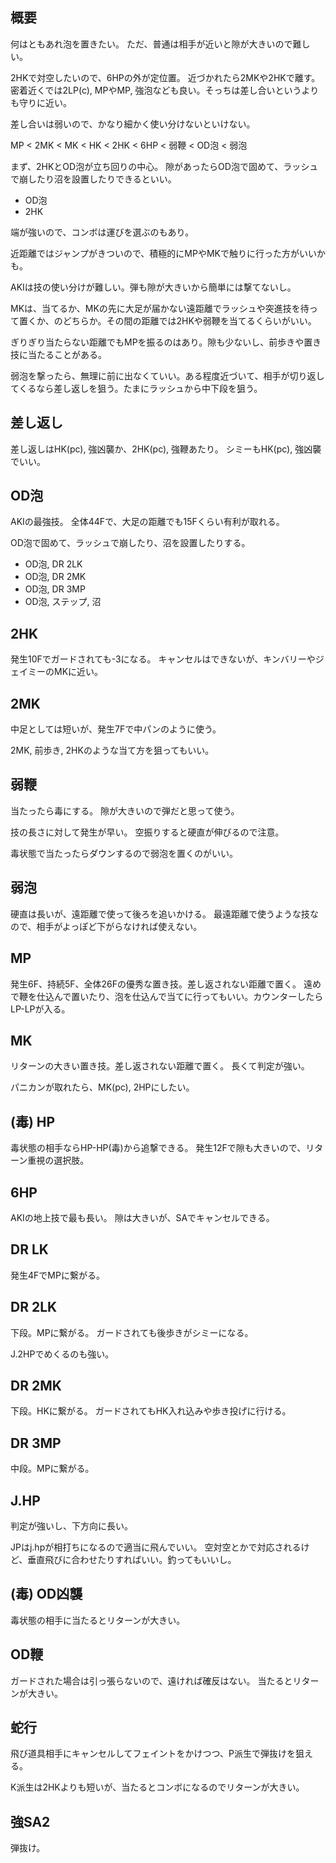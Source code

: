 ## 概要

何はともあれ泡を置きたい。
ただ、普通は相手が近いと隙が大きいので難しい。

2HKで対空したいので、6HPの外が定位置。
近づかれたら2MKや2HKで離す。
密着近くでは2LP(c), MPやMP, 強泡なども良い。そっちは差し合いというよりも守りに近い。

差し合いは弱いので、かなり細かく使い分けないといけない。

MP < 2MK < MK < HK < 2HK < 6HP < 弱鞭 < OD泡 < 弱泡

まず、2HKとOD泡が立ち回りの中心。
隙があったらOD泡で固めて、ラッシュで崩したり沼を設置したりできるといい。

- OD泡
- 2HK

端が強いので、コンボは運びを選ぶのもあり。

近距離ではジャンプがきついので、積極的にMPやMKで触りに行った方がいいかも。

AKIは技の使い分けが難しい。弾も隙が大きいから簡単には撃てないし。

MKは、当てるか、MKの先に大足が届かない遠距離でラッシュや突進技を待って置くか、のどちらか。その間の距離では2HKや弱鞭を当てるくらいがいい。

ぎりぎり当たらない距離でもMPを振るのはあり。隙も少ないし、前歩きや置き技に当たることがある。

弱泡を撃ったら、無理に前に出なくていい。ある程度近づいて、相手が切り返してくるなら差し返しを狙う。たまにラッシュから中下段を狙う。

## 差し返し

差し返しはHK(pc), 強凶襲か、2HK(pc), 強鞭あたり。
シミーもHK(pc), 強凶襲でいい。

## OD泡

AKIの最強技。
全体44Fで、大足の距離でも15Fくらい有利が取れる。

OD泡で固めて、ラッシュで崩したり、沼を設置したりする。

- OD泡, DR 2LK
- OD泡, DR 2MK
- OD泡, DR 3MP
- OD泡, ステップ, 沼

## 2HK

発生10Fでガードされても-3になる。
キャンセルはできないが、キンバリーやジェイミーのMKに近い。

## 2MK

中足としては短いが、発生7Fで中パンのように使う。

2MK, 前歩き, 2HKのような当て方を狙ってもいい。

## 弱鞭

当たったら毒にする。
隙が大きいので弾だと思って使う。

技の長さに対して発生が早い。
空振りすると硬直が伸びるので注意。

毒状態で当たったらダウンするので弱泡を置くのがいい。

## 弱泡

硬直は長いが、遠距離で使って後ろを追いかける。
最遠距離で使うような技なので、相手がよっぽど下がらなければ使えない。

## MP

発生6F、持続5F、全体26Fの優秀な置き技。差し返されない距離で置く。
遠めで鞭を仕込んで置いたり、泡を仕込んで当てに行ってもいい。カウンターしたらLP-LPが入る。

## MK

リターンの大きい置き技。差し返されない距離で置く。
長くて判定が強い。

パニカンが取れたら、MK(pc), 2HPにしたい。

## (毒) HP

毒状態の相手ならHP-HP(毒)から追撃できる。
発生12Fで隙も大きいので、リターン重視の選択肢。

## 6HP

AKIの地上技で最も長い。
隙は大きいが、SAでキャンセルできる。

## DR LK

発生4FでMPに繋がる。

## DR 2LK

下段。MPに繋がる。
ガードされても後歩きがシミーになる。

J.2HPでめくるのも強い。

## DR 2MK

下段。HKに繋がる。
ガードされてもHK入れ込みや歩き投げに行ける。

## DR 3MP

中段。MPに繋がる。

## J.HP

判定が強いし、下方向に長い。

JPはj.hpが相打ちになるので適当に飛んでいい。
空対空とかで対応されるけど、垂直飛びに合わせたりすればいい。釣ってもいいし。

## (毒) OD凶襲

毒状態の相手に当たるとリターンが大きい。

## OD鞭

ガードされた場合は引っ張らないので、遠ければ確反はない。
当たるとリターンが大きい。

## 蛇行

飛び道具相手にキャンセルしてフェイントをかけつつ、P派生で弾抜けを狙える。

K派生は2HKよりも短いが、当たるとコンボになるのでリターンが大きい。

## 強SA2

弾抜け。

